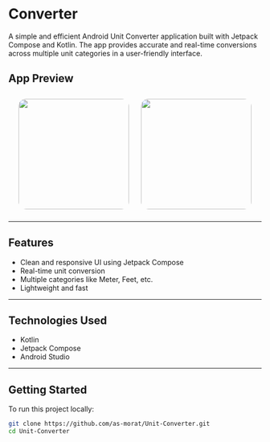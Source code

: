 # Converter

A simple and efficient Android Unit Converter application built with Jetpack Compose and Kotlin. The app provides accurate and real-time conversions across multiple unit categories in a user-friendly interface.

## App Preview

<p align="center">
  <img src="https://github.com/user-attachments/assets/fd5e935e-71bf-4263-996e-57e94b650e40" width="220" height="220" style="border-radius: 15px; margin: 10px;" />
  <img src="https://github.com/user-attachments/assets/654ff8e5-e86e-452f-a78e-32ac2150830f" width="220" height="220" style="border-radius: 15px; margin: 10px;" />
</p>

---

## Features

- Clean and responsive UI using Jetpack Compose  
- Real-time unit conversion  
- Multiple categories like Meter, Feet, etc.  
- Lightweight and fast  

---

## Technologies Used

- Kotlin  
- Jetpack Compose  
- Android Studio  

---

## Getting Started

To run this project locally:

```bash
git clone https://github.com/as-morat/Unit-Converter.git
cd Unit-Converter
